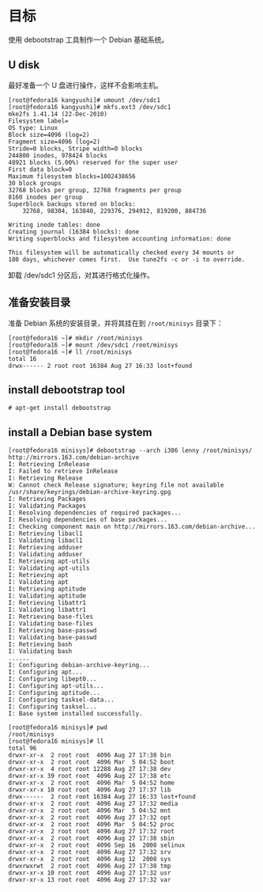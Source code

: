 # 目标
使用 debootstrap 工具制作一个 Debian 基础系统。

## U disk
最好准备一个 U 盘进行操作，这样不会影响主机。

	[root@fedora16 kangyushi]# umount /dev/sdc1
	[root@fedora16 kangyushi]# mkfs.ext3 /dev/sdc1
	mke2fs 1.41.14 (22-Dec-2010)
	Filesystem label=
	OS type: Linux
	Block size=4096 (log=2)
	Fragment size=4096 (log=2)
	Stride=0 blocks, Stripe width=0 blocks
	244800 inodes, 978424 blocks
	48921 blocks (5.00%) reserved for the super user
	First data block=0
	Maximum filesystem blocks=1002438656
	30 block groups
	32768 blocks per group, 32768 fragments per group
	8160 inodes per group
	Superblock backups stored on blocks:
		32768, 98304, 163840, 229376, 294912, 819200, 884736

	Writing inode tables: done
	Creating journal (16384 blocks): done
	Writing superblocks and filesystem accounting information: done

	This filesystem will be automatically checked every 34 mounts or
	180 days, whichever comes first.  Use tune2fs -c or -i to override.

卸载 /dev/sdc1 分区后，对其进行格式化操作。

## 准备安装目录
准备 Debian 系统的安装目录，并将其挂在到 `/root/minisys` 目录下：

	[root@fedora16 ~]# mkdir /root/minisys
	[root@fedora16 ~]# mount /dev/sdc1 /root/minisys
	[root@fedora16 ~]# ll /root/minisys
	total 16
	drwx------ 2 root root 16384 Aug 27 16:33 lost+found

## install debootstrap tool

	# apt-get install debootstrap

## install a Debian base system

	[root@fedora16 minisys]# debootstrap --arch i386 lenny /root/minisys/ http://mirrors.163.com/debian-archive
	I: Retrieving InRelease
	I: Failed to retrieve InRelease
	I: Retrieving Release
	W: Cannot check Release signature; keyring file not available /usr/share/keyrings/debian-archive-keyring.gpg
	I: Retrieving Packages
	I: Validating Packages
	I: Resolving dependencies of required packages...
	I: Resolving dependencies of base packages...
	I: Checking component main on http://mirrors.163.com/debian-archive...
	I: Retrieving libacl1
	I: Validating libacl1
	I: Retrieving adduser
	I: Validating adduser
	I: Retrieving apt-utils
	I: Validating apt-utils
	I: Retrieving apt
	I: Validating apt
	I: Retrieving aptitude
	I: Validating aptitude
	I: Retrieving libattr1
	I: Validating libattr1
	I: Retrieving base-files
	I: Validating base-files
	I: Retrieving base-passwd
	I: Validating base-passwd
	I: Retrieving bash
	I: Validating bash
	......
	I: Configuring debian-archive-keyring...
	I: Configuring apt...
	I: Configuring libept0...
	I: Configuring apt-utils...
	I: Configuring aptitude...
	I: Configuring tasksel-data...
	I: Configuring tasksel...
	I: Base system installed successfully.

	[root@fedora16 minisys]# pwd
	/root/minisys
	[root@fedora16 minisys]# ll
	total 96
	drwxr-xr-x  2 root root  4096 Aug 27 17:38 bin
	drwxr-xr-x  2 root root  4096 Mar  5 04:52 boot
	drwxr-xr-x  4 root root 12288 Aug 27 17:38 dev
	drwxr-xr-x 39 root root  4096 Aug 27 17:38 etc
	drwxr-xr-x  2 root root  4096 Mar  5 04:52 home
	drwxr-xr-x 10 root root  4096 Aug 27 17:37 lib
	drwx------  2 root root 16384 Aug 27 16:33 lost+found
	drwxr-xr-x  2 root root  4096 Aug 27 17:32 media
	drwxr-xr-x  2 root root  4096 Mar  5 04:52 mnt
	drwxr-xr-x  2 root root  4096 Aug 27 17:32 opt
	drwxr-xr-x  2 root root  4096 Mar  5 04:52 proc
	drwxr-xr-x  2 root root  4096 Aug 27 17:32 root
	drwxr-xr-x  2 root root  4096 Aug 27 17:38 sbin
	drwxr-xr-x  2 root root  4096 Sep 16  2008 selinux
	drwxr-xr-x  2 root root  4096 Aug 27 17:32 srv
	drwxr-xr-x  2 root root  4096 Aug 12  2008 sys
	drwxrwxrwt  2 root root  4096 Aug 27 17:38 tmp
	drwxr-xr-x 10 root root  4096 Aug 27 17:32 usr
	drwxr-xr-x 13 root root  4096 Aug 27 17:32 var
